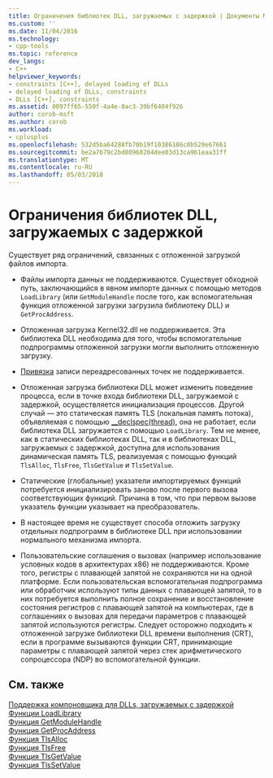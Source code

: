 ```yaml
---
title: Ограничения библиотек DLL, загружаемых с задержкой | Документы Microsoft
ms.custom: ''
ms.date: 11/04/2016
ms.technology:
- cpp-tools
ms.topic: reference
dev_langs:
- C++
helpviewer_keywords:
- constraints [C++], delayed loading of DLLs
- delayed loading of DLLs, constraints
- DLLs [C++], constraints
ms.assetid: 0097ff65-550f-4a4e-8ac3-39bf6404f926
author: corob-msft
ms.author: corob
ms.workload:
- cplusplus
ms.openlocfilehash: 532d5ba64288fb70b19f10386186c0b520e67661
ms.sourcegitcommit: be2a7679c2bd80968204dee03d13ca961eaa31ff
ms.translationtype: MT
ms.contentlocale: ru-RU
ms.lasthandoff: 05/03/2018
---
```

# <a name="constraints-of-delay-loading-dlls"></a>Ограничения библиотек DLL, загружаемых с задержкой
Существует ряд ограничений, связанных с отложенной загрузкой файлов импорта.  
  
-   Файлы импорта данных не поддерживаются. Существует обходной путь, заключающийся в явном импорте данных с помощью методов `LoadLibrary` (или `GetModuleHandle` после того, как вспомогательная функция отложенной загрузки загрузила библиотеку DLL) и `GetProcAddress`.  
  
-   Отложенная загрузка Kernel32.dll не поддерживается. Эта библиотека DLL необходима для того, чтобы вспомогательные подпрограммы отложенной загрузки могли выполнить отложенную загрузку.  
  
-   [Привязка](../../build/reference/binding-imports.md) записи переадресованных точек не поддерживается.  
  
-   Отложенная загрузка библиотеки DLL может изменить поведение процесса, если в точке входа библиотеки DLL, загружаемой с задержкой, осуществляется инициализация процессов. Другой случай — это статическая память TLS (локальная память потока), объявляемая с помощью [__declspec(thread)](../../cpp/thread.md), она не работает, если библиотека DLL загружается с помощью `LoadLibrary`. Тем не менее, как в статических библиотеках DLL, так и в библиотеках DLL, загружаемых с задержкой, доступна для использования динамическая память TLS, реализуемая с помощью функций `TlsAlloc`, `TlsFree`, `TlsGetValue` и `TlsSetValue`.  
  
-   Статические (глобальные) указатели импортируемых функций потребуется инициализировать заново после первого вызова соответствующих функций. Причина в том, что при первом вызове указатель функции указывает на преобразователь.  
  
-   В настоящее время не существует способа отложить загрузку отдельных подпрограмм в библиотеке DLL при использовании нормального механизма импорта.  
  
-   Пользовательские соглашения о вызовах (например использование условных кодов в архитектурах x86) не поддерживаются. Кроме того, регистры с плавающей запятой не сохраняются ни на одной платформе. Если пользовательская вспомогательная подпрограмма или обработчик используют типы данных с плавающей запятой, то в них потребуется выполнить полное сохранение и восстановление состояния регистров с плавающей запятой на компьютерах, где в соглашениях о вызовах для передачи параметров с плавающей запятой используются регистры. Следует осторожно подходить к отложенной загрузке библиотеки DLL времени выполнения (CRT), если в программе вызываются функции CRT, принимающие параметры с плавающей запятой через стек арифметического сопроцессора (NDP) во вспомогательной функции.  
  
## <a name="see-also"></a>См. также  
 [Поддержка компоновщика для DLLs, загружаемых с задержкой](../../build/reference/linker-support-for-delay-loaded-dlls.md)   
 [Функции LoadLibrary](http://msdn.microsoft.com/library/windows/desktop/ms684175.aspx)   
 [Функция GetModuleHandle](http://msdn.microsoft.com/library/windows/desktop/ms683199.aspx)   
 [Функция GetProcAddress](http://msdn.microsoft.com/library/windows/desktop/ms683212.aspx)   
 [Функция TlsAlloc](http://msdn.microsoft.com/library/windows/desktop/ms686801.aspx)   
 [Функция TlsFree](http://msdn.microsoft.com/library/windows/desktop/ms686804.aspx)   
 [Функция TlsGetValue](http://msdn.microsoft.com/library/windows/desktop/ms686812.aspx)   
 [Функция TlsSetValue](http://msdn.microsoft.com/library/windows/desktop/ms686818.aspx)